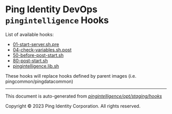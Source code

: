 
# Ping Identity DevOps `pingintelligence` Hooks
List of available hooks:
* [01-start-server.sh.pre](01-start-server.sh.pre.md)
* [04-check-variables.sh.post](04-check-variables.sh.post.md)
* [50-before-post-start.sh](50-before-post-start.sh.md)
* [80-post-start.sh](80-post-start.sh.md)
* [pingintelligence.lib.sh](pingintelligence.lib.sh.md)

These hooks will replace hooks defined by parent images (i.e. pingcommon/pingdatacommon)

---
This document is auto-generated from _[pingintelligence/opt/staging/hooks](https://github.com/pingidentity/pingidentity-docker-builds/blob/master/pingintelligence/opt/staging/hooks)_

Copyright © 2023 Ping Identity Corporation. All rights reserved.
